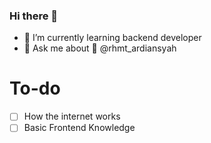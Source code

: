 ### Hi there 👋


- 🌱 I’m currently learning backend developer
- 💬 Ask me about  @rhmt_ardiansyah

# To-do
- [ ] How the internet works
- [ ] Basic Frontend Knowledge
